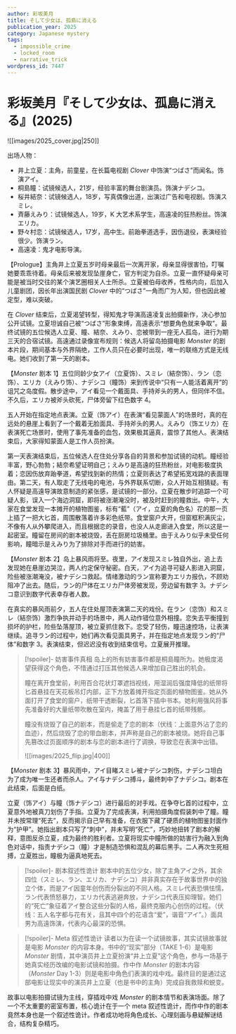 ```yaml
---
author: 彩坂美月
title: そして少女は、孤島に消える
publication_year: 2025
category: Japanese mystery
tags:
  - impossible_crime
  - locked_room
  - narrative_trick
wordpress_id: 7447
---
```

# 彩坂美月『そして少女は、孤島に消える』(2025)

![[images/2025_cover.jpg|250]]

出场人物：
- 井上立夏：主角，前童星，在长篇电视剧 <i>Clover</i> 中饰演“つばさ”而闻名。饰演アイ。
- 桐島瞳：试镜候选人，21岁，经验丰富的舞台剧演员。饰演ナデシコ。
- 桜井結奈：试镜候选人，18岁，写真偶像出道，出演过广告和电视剧。饰演スミレ。
- 斉藤えみり：试镜候选人，19岁，K 大艺术系学生，高遠凌的狂热粉丝。饰演エリカ。
- 野々村恋：试镜候选人，17岁，高中生。前跆拳道选手，因伤退役，表演经验很少。饰演ラン。
- 高遠凌：鬼才电影导演。

【Prologue】主角井上立夏五岁时母亲最后一次离开家，母亲显得很害怕，叮嘱她要乖乖待着。母亲后来被发现坠崖身亡，官方判定为自杀。立夏一直怀疑母亲可能是被当时交往的某个演艺圈相关人士所杀。立夏被伯母收养，性格内向，后加入儿童剧团，因长年出演国民剧 <i>Clover</i> 中的“つばさ”一角而广为人知，但也因此被定型，难以突破。

在 <i>Clover</i> 结束后，立夏渴望转型，得知鬼才导演高遠凌复出拍摄新作，决心参加公开试镜。立夏坦诚自己被“つばさ”形象束缚，高遠表示“想要角色就来争取”。最终试镜的五位候选人立夏、瞳、結奈、えみり、恋被带到一座无人孤岛，进行为期三天的合宿试镜。高遠通过录像宣布规则：候选人将留岛拍摄电影 <i>Monster</i> 的剧本片段，期间基本与外界隔绝，工作人员只在必要时出现，唯一的联络方式是无线电。她们收到了第一天的剧本。

【<i>Monster</i> 剧本 1】五位同龄少女アイ（立夏饰）、スミレ（結奈饰）、ラン（恋饰）、エリカ（えみり饰）、ナデシコ（瞳饰）来到传说中“只有一人能活着离开”的诅咒之岛度假。散步途中，アイ看见一个戴面具、手持斧头的男人，但同伴不信。不久后，エリカ被斧头砍死，尸体旁留下红色数字 4。

五人开始在指定地点表演。立夏（饰アイ）在表演“看见蒙面人”的场景时，真的在远处的悬崖上看到了一个戴着无脸面具、手持斧头的男人。えみり（饰エリカ）在表演死亡场景时，使用了事先准备的血包，效果极其逼真，震惊了其他人。表演结束后，大家得知蒙面人是工作人员扮演。

第一天表演结束后，五位候选人在住处分享各自的背景和参加试镜的动机。瞳经验丰富，野心勃勃；結奈希望证明自己；えみり是高遠的狂热粉丝，对电影极度执着；恋因伤放弃跆拳道，希望找到新的热情；立夏则表达了希望拓宽戏路的表面理由。第二天，有人取走了无线电的电池，与外界联系切断，众人开始互相猜疑。有人怀疑是高遠导演故意制造的紧张感，是试镜的一部分。立夏在散步时追踪一个可疑人影，误入一个海边洞窟，即将被涨潮淹没时，被及时赶到的瞳救出。中午，大家在食堂发现一本摊开的植物图鉴，标有“藍”（アイ，立夏的角色名）花的那一页上插了一把大匕首，周围散落着许多彩色纸带。食堂窗户大开，但窗框积满灰尘，不像有人从外攀爬进入，而且根据恋的录音，也没人从走廊进入食堂，所以这是一起密室。瞳留在房间的剧本被烧毁，丢在厨房垃圾桶里。由于えみり似乎未受任何影响，瞳暗示是えみり为了排除对手而进行的妨害。

【<i>Monster</i> 剧本 2】岛上暴风雨将至。夜里，アイ发现スミレ独自外出，追上去发现她在悬崖边哭泣，两人约定保守秘密。白天，アイ为追寻可疑人影进入洞窟，险些被涨潮淹没，被ナデシコ救起。情绪激动的ラン宣称要为エリカ报仇，不顾劝阻冲了出去。随后，ラン的尸体在エリカ尸体旁被发现，旁边留有数字 3。ナデシコ意识到数字代表幸存者人数。

在真实的暴风雨前夕，五人在住处屋顶表演第二天的戏份。在ラン（恋饰）和スミレ（結奈饰）激烈争执并动手的场景中，两人动作错位意外相撞。恋失去平衡撞到损坏的护栏，险些坠落屋顶，被立夏抓住救下。恋受了轻伤，瞳迅速控场，让表演继续。追寻ラン的过程中，她们再次看见面具男子，并在指定地点发现ラン的“尸体”和数字 3。表演结束，但迟迟没有收到结束信号。立夏展开推理。

> [!spoiler]- 妨害事件真相
> 岛上的所有妨害事件都是桐島瞳所为。她极度渴望获得这个角色，不惜通过打压其他候选人来增加自己胜出的机会。
> 
> 瞳在离开食堂前，利用百合花状灯罩遮挡视线，用湿润后强度降低的纸带将匕首悬挂在天花板吊灯内部，正下方放着摊开指定页面的植物图鉴。她从外面打开了食堂的窗户，纸带干透断裂，匕首落下插中书本。她利用强风将事先准备好的大量纸带吹散在室内，掩盖了用于悬挂匕首的纸带残骸。
> 
> 瞳没有烧毁了自己的剧本，而是偷走了恋的剧本（伏线：上面意外沾了恋的血迹），然后烧毁了恋的带血剧本，并声称是自己的剧本被烧。她将自己事先篡改过页面顺序的剧本与恋的剧本进行了调换，导致恋在表演中出错。
> 
> ![[images/2025_flip.jpg|400]] 

【<i>Monster</i> 剧本 3】暴风雨中，アイ目睹スミレ被ナデシコ刺伤，ナデシコ坦白为了成为唯一生还者而杀人。アイ与ナデシコ搏斗，最终刺中了ナデシコ。剧本在此结束，后面是白纸。

立夏（饰アイ）与瞳（饰ナデシコ）进行最后的对手戏。在争夺匕首的过程中，立夏意外地被真刀划伤了手指。立夏为了完成表演，利用拍摄角度假装刺中了瞳。瞳并未按常理“死去”，反而揭示自己早有准备，在衣服下藏了硬质的植物图鉴封面作为“护甲”。她指出剧本只写了“刺中”，并未写明“死亡”，巧妙地扭转了剧本的解释，意图反杀立夏，成为最终的胜利者。立夏将现实中瞳所做的妨害行为融入到角色对话中，指责ナデシコ（瞳）才是制造恐惧和混乱的幕后黑手。二人再次生死相搏，立夏胜出，瞳极为逼真地死去。

> [!spoiler]- 剧本叙述性诡计
> 剧本中的五位少女，除了主角アイ之外，其余四位（スミレ、ラン、エリカ、ナデシコ）并非真实存在于故事世界中的独立个体，而是アイ因童年创伤而分裂出的不同人格。スミレ代表恐惧怯懦，ラン代表愤怒暴力，エリカ代表逃避奔放，ナデシコ代表压抑理智。她们的“死亡”象征着アイ整合这些分裂的人格，最终克服内心创伤的过程。（伏线：五人名字都与花有关，且其中四个的花语含“爱”，谐音“アイ”。）面具男为高遠饰演，代表内心最深的恐惧。

> [!spoiler]- Meta 叙述性诡计
> 读者以为在读一个试镜故事，其实试镜故事就是电影 <i>Monster</i> 的内容本身。书中的“现实”部分（TAKE 1-6）是电影 <i>Monster</i> 剧情，其中演员井上立夏扮演“井上立夏”这个角色，参与一场基于她真实经历改编的电影试镜和拍摄。作中作 <i>Monster</i> 的剧本内容（<i>Monster</i> Day 1-3）则是电影中角色们表演的戏中戏。最终目的是通过这部电影让现实中的演员井上立夏（也是书中的主角）完成自我救赎和蜕变。

故事以电影拍摄试镜为主线，穿插戏中戏 <i>Monster</i> 的剧本情节和表演场面。除了一个不太重要的密室布置，核心诡计在于一个 meta 叙述性诡计，而作中作的剧本竟然本身也是一个叙述性诡计。作者成功地将角色成长、心理刻画与悬疑解谜结合，结构复杂精巧。